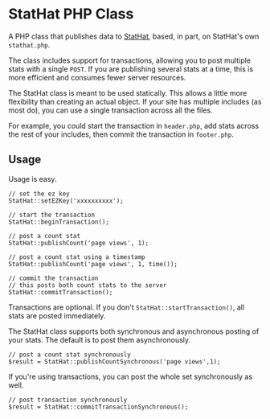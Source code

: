 # StatHat PHP Class #

A PHP class that publishes data to [StatHat](http://stathat.com/), based, in part, on StatHat's own `stathat.php`.

The class includes support for transactions, allowing you to post multiple stats with a single `POST`. If you are publishing several stats at a time, this is more efficient and consumes fewer server resources.

The StatHat class is meant to be used statically. This allows a little more flexibility than creating an actual object. If your site has multiple includes (as most do), you can use a single transaction across all the files. 

For example, you could start the transaction in `header.php`, add stats across the rest of your includes, then commit the transaction in `footer.php`.

## Usage ##
Usage is easy.

	// set the ez key
	StatHat::setEZKey('xxxxxxxxxx');
	
	// start the transaction
	StatHat::beginTransaction();
	
	// post a count stat
	StatHat::publishCount('page views', 1);
	
	// post a count stat using a timestamp
	StatHat::publishCount('page views', 1, time());
	
	// commit the transaction
	// this posts both count stats to the server
	StatHat::commitTransaction();
	
Transactions are optional. If you don't `StatHat::startTransaction()`, all stats are posted immediately.

The StatHat class supports both synchronous and asynchronous posting of your stats. The default is to post them asynchronously. 

	// post a count stat synchronously
	$result = StatHat::publishCountSynchronous('page views',1);

If you're using transactions, you can post the whole set synchronously as well.

	// post transaction synchronously
	$result = StatHat::commitTransactionSynchronous();

	